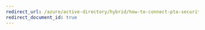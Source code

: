```yaml
---
redirect_url: /azure/active-directory/hybrid/how-to-connect-pta-security-deep-dive
redirect_document_id: true
---
```

